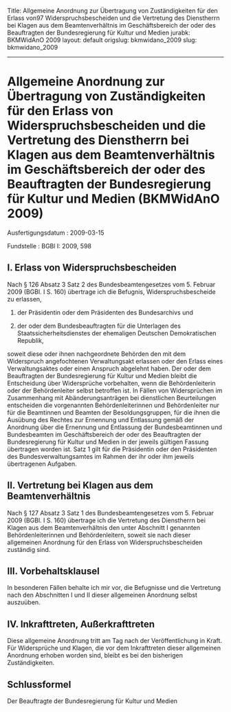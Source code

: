 Title: Allgemeine Anordnung zur Übertragung von Zuständigkeiten für den Erlass von97
  Widerspruchsbescheiden und die Vertretung des Dienstherrn bei Klagen aus dem Beamtenverhältnis
  im Geschäftsbereich der oder des Beauftragten der Bundesregierung für Kultur und
  Medien
jurabk: BKMWidAnO 2009
layout: default
origslug: bkmwidano_2009
slug: bkmwidano_2009

---

# Allgemeine Anordnung zur Übertragung von Zuständigkeiten für den Erlass von Widerspruchsbescheiden und die Vertretung des Dienstherrn bei Klagen aus dem Beamtenverhältnis im Geschäftsbereich der oder des Beauftragten der Bundesregierung für Kultur und Medien (BKMWidAnO 2009)

Ausfertigungsdatum
:   2009-03-15

Fundstelle
:   BGBl I: 2009, 598


## I. Erlass von Widerspruchsbescheiden

Nach § 126 Absatz 3 Satz 2 des Bundesbeamtengesetzes vom 5. Februar
2009 (BGBl. I S. 160) übertrage ich die Befugnis,
Widerspruchsbescheide zu erlassen,

1.  der Präsidentin oder dem Präsidenten des Bundesarchivs und


2.  der oder dem Bundesbeauftragten für die Unterlagen des
    Staatssicherheitsdienstes der ehemaligen Deutschen Demokratischen
    Republik,



soweit diese oder ihnen nachgeordnete Behörden den mit dem Widerspruch
angefochtenen Verwaltungsakt erlassen oder den Erlass eines
Verwaltungsaktes oder einen Anspruch abgelehnt haben. Der oder dem
Beauftragten der Bundesregierung für Kultur und Medien bleibt die
Entscheidung über Widersprüche vorbehalten, wenn die Behördenleiterin
oder der Behördenleiter selbst betroffen ist. In Fällen von
Widersprüchen im Zusammenhang mit Abänderungsanträgen bei dienstlichen
Beurteilungen entscheiden die vorgenannten Behördenleiterinnen und
Behördenleiter nur für die Beamtinnen und Beamten der
Besoldungsgruppen, für die ihnen die Ausübung des Rechtes zur
Ernennung und Entlassung gemäß der Anordnung über die Ernennung und
Entlassung der Bundesbeamtinnen und Bundesbeamten im Geschäftsbereich
der oder des Beauftragten der Bundesregierung für Kultur und Medien in
der jeweils gültigen Fassung übertragen worden ist. Satz 1 gilt für
die Präsidentin oder den Präsidenten des Bundesverwaltungsamtes im
Rahmen der ihr oder ihm jeweils übertragenen Aufgaben.


## II. Vertretung bei Klagen aus dem Beamtenverhältnis

Nach § 127 Absatz 3 Satz 1 des Bundesbeamtengesetzes vom 5. Februar
2009 (BGBl. I S. 160) übertrage ich die Vertretung des Dienstherrn bei
Klagen aus dem Beamtenverhältnis den unter Abschnitt I genannten
Behördenleiterinnen und Behördenleitern, soweit sie nach dieser
allgemeinen Anordnung für den Erlass von Widerspruchsbescheiden
zuständig sind.


## III. Vorbehaltsklausel

In besonderen Fällen behalte ich mir vor, die Befugnisse und die
Vertretung nach den Abschnitten I und II dieser allgemeinen Anordnung
selbst auszuüben.


## IV. Inkrafttreten, Außerkrafttreten

Diese allgemeine Anordnung tritt am Tag nach der Veröffentlichung in
Kraft. Für Widersprüche und Klagen, die vor dem Inkrafttreten dieser
allgemeinen Anordnung erhoben worden sind, bleibt es bei den
bisherigen Zuständigkeiten.


## Schlussformel

Der Beauftragte der Bundesregierung für Kultur und Medien

